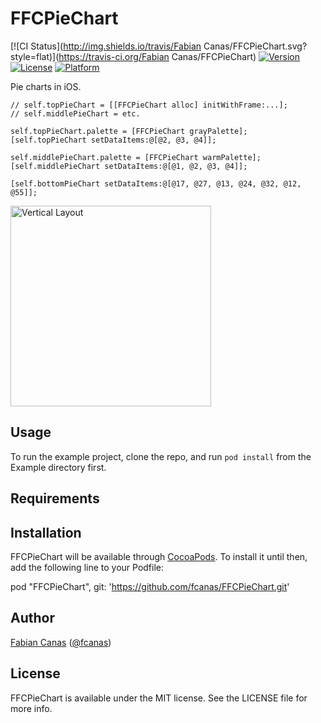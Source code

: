 # FFCPieChart

[![CI Status](http://img.shields.io/travis/Fabian Canas/FFCPieChart.svg?style=flat)](https://travis-ci.org/Fabian Canas/FFCPieChart)
[![Version](https://img.shields.io/cocoapods/v/FFCPieChart.svg?style=flat)](http://cocoadocs.org/docsets/FFCPieChart)
[![License](https://img.shields.io/cocoapods/l/FFCPieChart.svg?style=flat)](http://cocoadocs.org/docsets/FFCPieChart)
[![Platform](https://img.shields.io/cocoapods/p/FFCPieChart.svg?style=flat)](http://cocoadocs.org/docsets/FFCPieChart)

Pie charts in iOS.

```
// self.topPieChart = [[FFCPieChart alloc] initWithFrame:...];
// self.middlePieChart = etc.

self.topPieChart.palette = [FFCPieChart grayPalette];
[self.topPieChart setDataItems:@[@2, @3, @4]];

self.middlePieChart.palette = [FFCPieChart warmPalette];
[self.middlePieChart setDataItems:@[@1, @2, @3, @4]];

[self.bottomPieChart setDataItems:@[@17, @27, @13, @24, @32, @12, @55]];
```

<img src="https://raw.github.com/fcanas/FFCPieChart/master/3Charts.png" alt="Vertical Layout" width="321" />
<!--![](/3Charts.png) -->

## Usage

To run the example project, clone the repo, and run `pod install` from the Example directory first.

## Requirements

## Installation

FFCPieChart will be available through [CocoaPods](http://cocoapods.org). To install
it until then, add the following line to your Podfile:

pod "FFCPieChart", git: 'https://github.com/fcanas/FFCPieChart.git'

## Author

[Fabian Canas](https://github.com/fcanas) ([@fcanas](https://twitter.com/fcanas))

## License

FFCPieChart is available under the MIT license. See the LICENSE file for more info.

